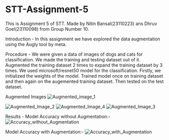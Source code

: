 # STT-Assignment-5
This is Assignment 5 of STT. Made by Nitin Bansal(23110223) ans Dhruv Goel(23110098) from Group Number 10.

Introduction -
In this assignment we have explored the data augmentation using the Augly tool by meta.

Procedure -
We were given a data of images of dogs and cats for classification.
We made the training and testing dataset out of it.
Augmented the training dataset 2 times to expand the training dataset by 3 times.
We used microsoft/resnet50 model for the classification. Firstly, we initialized the weights of the model.
Trained model once on training dataset and then again on the augemented training dataset.
Then tested on the test dataset.

Augmented Images
![Augmented_image_1](https://github.com/user-attachments/assets/b7e7eb94-13db-4bd2-8549-791245bddf6a)

![Augmented_Image_2](https://github.com/user-attachments/assets/9f196699-31f3-4ead-8b9a-670966f77cbc)
![Augmented_Image_4](https://github.com/user-attachments/assets/eb05cd6b-c8d7-4aa4-a152-7dc3455200bf)
![Augmented_Image_3](https://github.com/user-attachments/assets/12aedf47-46c7-445e-8506-78f63e72cd16)

Results -
Model Accuracy without Augmentation:-
![Accuracy_without_Augmentation](https://github.com/user-attachments/assets/755a6d84-7c4d-4d4f-97bd-f999ebbba9e1)

Model Accuracy with Augmentation:-
![Accuracy_with_Augmentation](https://github.com/user-attachments/assets/a82ec1b6-2337-43da-a03d-74386295dad2)




